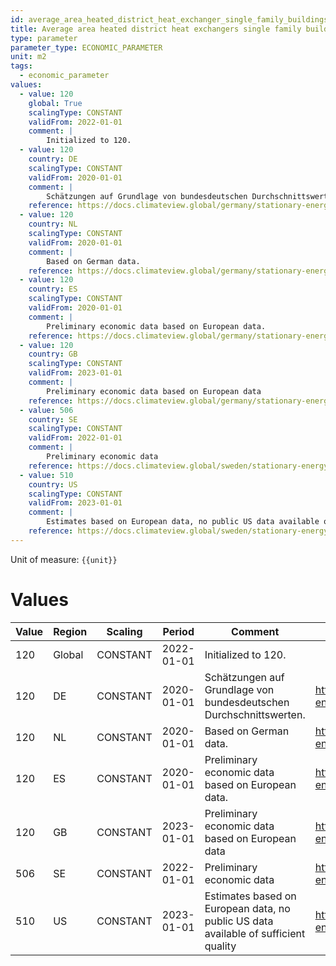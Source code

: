 ```yaml
---
id: average_area_heated_district_heat_exchanger_single_family_buildings
title: Average area heated district heat exchangers single family buildings
type: parameter
parameter_type: ECONOMIC_PARAMETER
unit: m2
tags:
  - economic_parameter
values:
  - value: 120
    global: True
    scalingType: CONSTANT
    validFrom: 2022-01-01
    comment: |
        Initialized to 120.
  - value: 120
    country: DE
    scalingType: CONSTANT
    validFrom: 2020-01-01
    comment: |
        Schätzungen auf Grundlage von bundesdeutschen Durchschnittswerten.
    reference: https://docs.climateview.global/germany/stationary-energy/economic-data/dh_germany/
  - value: 120
    country: NL
    scalingType: CONSTANT
    validFrom: 2020-01-01
    comment: |
        Based on German data.
    reference: https://docs.climateview.global/germany/stationary-energy/economic-data/dh_germany/
  - value: 120
    country: ES
    scalingType: CONSTANT
    validFrom: 2020-01-01
    comment: |
        Preliminary economic data based on European data.
    reference: https://docs.climateview.global/germany/stationary-energy/economic-data/dh_germany/
  - value: 120
    country: GB
    scalingType: CONSTANT
    validFrom: 2023-01-01
    comment: |
        Preliminary economic data based on European data
    reference: https://docs.climateview.global/germany/stationary-energy/economic-data/dh_germany/
  - value: 506
    country: SE
    scalingType: CONSTANT
    validFrom: 2022-01-01
    comment: |
        Preliminary economic data
    reference: https://docs.climateview.global/sweden/stationary-energy/economic-data/district_heat/
  - value: 510
    country: US
    scalingType: CONSTANT
    validFrom: 2023-01-01
    comment: |
        Estimates based on European data, no public US data available of sufficient quality
    reference: https://docs.climateview.global/sweden/stationary-energy/economic-data/district_heat/
---
```



Unit of measure: `{{unit}}`


# Values


| Value | Region | Scaling | Period | Comment | Reference |
|-------|--------|---------|--------|---------|-----------|
| 120 | Global | CONSTANT | 2022-01-01 | Initialized to 120. |  |
| 120 | DE | CONSTANT | 2020-01-01 | Schätzungen auf Grundlage von bundesdeutschen Durchschnittswerten. | https://docs.climateview.global/germany/stationary-energy/economic-data/dh_germany/ |
| 120 | NL | CONSTANT | 2020-01-01 | Based on German data. | https://docs.climateview.global/germany/stationary-energy/economic-data/dh_germany/ |
| 120 | ES | CONSTANT | 2020-01-01 | Preliminary economic data based on European data. | https://docs.climateview.global/germany/stationary-energy/economic-data/dh_germany/ |
| 120 | GB | CONSTANT | 2023-01-01 | Preliminary economic data based on European data | https://docs.climateview.global/germany/stationary-energy/economic-data/dh_germany/ |
| 506 | SE | CONSTANT | 2022-01-01 | Preliminary economic data | https://docs.climateview.global/sweden/stationary-energy/economic-data/district_heat/ |
| 510 | US | CONSTANT | 2023-01-01 | Estimates based on European data, no public US data available of sufficient quality | https://docs.climateview.global/sweden/stationary-energy/economic-data/district_heat/ |


